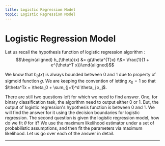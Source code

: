 ```yaml
---
title: Logistic Regression Model
topic: Logistic Regression Model
---
```


# Logistic Regression Model

Let us recall the hypothesis function of logistic regression algorithm : $$\begin{aligned} h_{\theta}(x) &= g(\theta^{T}x) \\&= \frac{1}{1 + e^{\theta^T x}}\end{aligned}$$

We know that $h_{\theta}(x)$ is always bounded between 0 and 1 due to property of sigmoid function $g$. We are keeping the convention of letting $x_0 = 1$ so that $\theta^Tx = \theta_0 + \sum_{j=1}^d \theta_j x_j$.

There are still two questions left for which we need to find answer. One, for binary classification task, the algorithm need to output either $0$ or $1$. But, the output of logistic regression's hypothesis function is between $0$ and $1$. We will find the answer for it using the decision boundaries for logistic regression. The second question is given the logistic regression model, how do we fit $\theta$ for it? We use the maximum likelihood estimator under a set of probabilistic assumptions, and then fit the parameters via maximum likelihood. Let us go over each of the answer in detail.

---